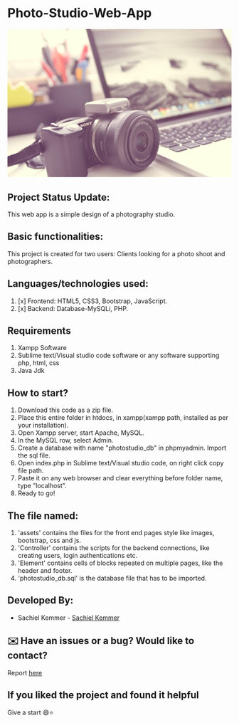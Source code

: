# Photo-Studio-Web-App 
![Product Gif](https://github.com/kemmersachiel/Photo-Studio-Web-App/blob/main/assets/images/mbr-1.JPG)
## Project Status Update:
This web app is a simple design of a photography studio.

## Basic functionalities:
This project is created for two users: Clients looking for a photo shoot and photographers.
 
## Languages/technologies used:
1. [x] Frontend: HTML5, CSS3, Bootstrap, JavaScript.
2. [x] Backend: Database-MySQLi, PHP.

## Requirements
1. Xampp Software
2. Sublime text/Visual studio code software or any software supporting php, html, css
3. Java Jdk

## How to start?
1. Download this code as a zip file.
2. Place this entire folder in htdocs, in xampp(xampp path, installed as per your installation). 
3. Open Xampp server, start Apache, MySQL.
4. In the MySQL row, select Admin.
5. Create a database with name "photostudio_db" in phpmyadmin. Import the sql file.
6. Open index.php in Sublime text/Visual studio code, on right click copy file path.
7. Paste it on any web browser and clear everything before folder name, type "localhost".
8. Ready to go!
 
## The file named:
1. 'assets' contains the files for the front end pages style like images, bootstrap, css and js.
2. 'Controller' contains the scripts for the backend connections, like creating users, login authentications etc.
3. 'Element' contains cells of blocks repeated on multiple pages, like the header and footer.
4. 'photostudio_db.sql' is the database file that has to be imported.

## Developed By:
- Sachiel Kemmer - [Sachiel Kemmer](https://github.com/kemmersachiel/)

## ✉️ Have an issues or a bug? Would like to contact?
Report [here](https://github.com/kemmersachiel/Photo-Studio-Web-App/issues)

## If you liked the project and found it helpful
Give a start 😄:star:

